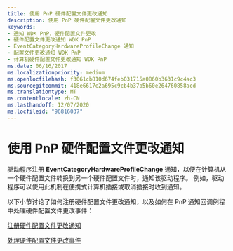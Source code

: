 ```yaml
---
title: 使用 PnP 硬件配置文件更改通知
description: 使用 PnP 硬件配置文件更改通知
keywords:
- 通知 WDK PnP，硬件配置文件更改
- 硬件配置文件更改通知 WDK PnP
- EventCategoryHardwareProfileChange 通知
- 配置文件更改通知 WDK PnP
- 计算机硬件配置文件更改通知 WDK PnP
ms.date: 06/16/2017
ms.localizationpriority: medium
ms.openlocfilehash: f3061cb810d674feb031715a0860b3631c9c4ac3
ms.sourcegitcommit: 418e6617e2a695c9cb4b37b5b60e264760858acd
ms.translationtype: MT
ms.contentlocale: zh-CN
ms.lasthandoff: 12/07/2020
ms.locfileid: "96816037"
---
```

# <a name="using-pnp-hardware-profile-change-notification"></a>使用 PnP 硬件配置文件更改通知





驱动程序注册 **EventCategoryHardwareProfileChange** 通知，以便在计算机从一个硬件配置文件转换到另一个硬件配置文件时，通知该驱动程序。 例如，驱动程序可以使用此机制在便携式计算机插接或取消插接时收到通知。

以下小节讨论了如何注册硬件配置文件更改通知，以及如何在 PnP 通知回调例程中处理硬件配置文件更改事件：

[注册硬件配置文件更改通知](registering-for-hardware-profile-change-notification.md)

[处理硬件配置文件更改事件](handling-hardware-profile-change-events.md)

 

 




